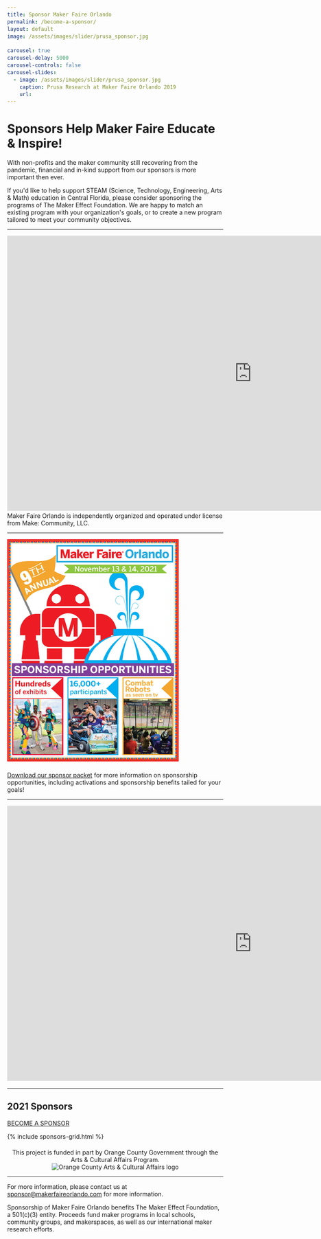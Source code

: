 ```yaml
---
title: Sponsor Maker Faire Orlando
permalink: /become-a-sponsor/
layout: default
image: /assets/images/slider/prusa_sponsor.jpg

carousel: true
carousel-delay: 5000
carousel-controls: false
carousel-slides:
  - image: /assets/images/slider/prusa_sponsor.jpg
    caption: Prusa Research at Maker Faire Orlando 2019
    url:
---
```


# Sponsors Help Maker Faire Educate & Inspire!


With non-profits and the maker community still recovering from the pandemic, financial and in-kind support from our sponsors is more important then ever.

If you'd like to help support STEAM (Science, Technology, Engineering, Arts & Math) education in Central Florida, please consider sponsoring the programs of The Maker Effect Foundation. We are happy to match an existing program with your organization's goals, or to create a new program tailored to meet your community objectives.

---
<iframe width="1140" height="641" src="https://www.youtube.com/embed/Ze2G149b4Jk" title="YouTube video player" frameborder="0" allow="accelerometer; autoplay; clipboard-write; encrypted-media; gyroscope; picture-in-picture" allowfullscreen></iframe>
Maker Faire Orlando is independently organized and operated under license from Make: Community, LLC.

---

<div style="margin-bottom:20px"><a href="/assets/pdf/MFO-Sponsor-2021-v4.pdf"><img src="/assets/images/MFO-Sponsor-2021-Cover.jpg" width="400px"></a></div>
<div><a href="/assets/pdf/MFO-Sponsor-2021-v4.pdf">Download our sponsor packet</a> for more information on sponsorship opportunities, including activations and sponsorship benefits tailed for your goals!</div>

---
<iframe width="1140" height="641" src="https://www.youtube.com/embed/g6SkFhdnwmU" title="YouTube video player" frameborder="0" allow="accelerometer; autoplay; clipboard-write; encrypted-media; gyroscope; picture-in-picture" allowfullscreen></iframe>

---


<div class="container sponsors-landing">

  <div class="row padbottom">
    <div class="col-xs-12">
      <h2 class="pull-left">2021 Sponsors</h2>
      <a class="sponsors-btn-top" href="/become-a-sponsor/">BECOME A SPONSOR</a>
    </div>
  </div>


  {% include sponsors-grid.html %}

  <div class="row spnosors-row">
    <p style="margin-top: 20px;text-align: center">This project is funded in part by Orange County Government through the Arts &amp; Cultural Affairs Program.<br>
    <img class="alignnone size-full wp-image-25608" src="{{ 'assets/images/site-branding/leaper_150x150.jpg' | relative_url }}" alt="Orange County Arts & Cultural Affairs logo" width="150" height="150">
    </p>
  </div>

</div>

---
For more information, please contact us at <sponsor@makerfaireorlando.com>  for more information.

Sponsorship of Maker Faire Orlando benefits The Maker Effect Foundation, a 501(c)(3) entity. Proceeds fund maker programs in local schools, community groups, and makerspaces, as well as our international maker research efforts.
